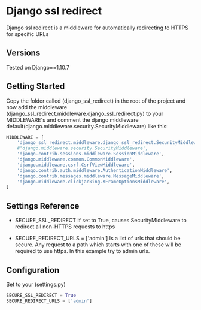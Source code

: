 # Django ssl redirect
Django ssl redirect is a middleware for automatically redirecting to HTTPS for specific URLs

## Versions

Tested on Django==1.10.7

## Getting Started

Copy the folder called (django_ssl_redirect) in the root of the project and now add the
middleware (django_ssl_redirect.middleware.django_ssl_redirect.py) to your MIDDLEWARE's
and comment the django middleware default(django.middleware.security.SecurityMiddleware)
like this:

```python
MIDDLEWARE = [
    'django_ssl_redirect.middleware.django_ssl_redirect.SecurityMiddleware',
    #'django.middleware.security.SecurityMiddleware',
    'django.contrib.sessions.middleware.SessionMiddleware',
    'django.middleware.common.CommonMiddleware',
    'django.middleware.csrf.CsrfViewMiddleware',
    'django.contrib.auth.middleware.AuthenticationMiddleware',
    'django.contrib.messages.middleware.MessageMiddleware',
    'django.middleware.clickjacking.XFrameOptionsMiddleware',
]
```

## Settings Reference

- SECURE_SSL_REDIRECT
If set to True, causes SecurityMiddleware to redirect all non-HTTPS requests to https

- SECURE_REDIRECT_URLS = ['admin']
Is a list of urls that should be secure. Any request to a path which starts with one of these will be required to use https.
In this example try to admin urls.

## Configuration

Set to your (settings.py)

```python
SECURE_SSL_REDIRECT = True
SECURE_REDIRECT_URLS = ['admin']
```
